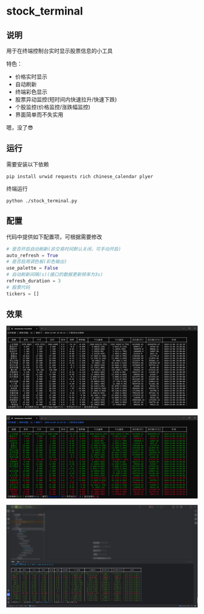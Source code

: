 # stock_terminal

## 说明

用于在终端控制台实时显示股票信息的小工具

特色：

- 价格实时显示
- 自动刷新
- 终端彩色显示
- 股票异动监控(短时间内快速拉升/快速下跌)
- 个股监控(价格监控/涨跌幅监控)
- 界面简单而不失实用

嗯，没了😎

## 运行

需要安装以下依赖

```shell
pip install urwid requests rich chinese_calendar plyer
```

终端运行

```shell
python ./stock_terminal.py 
```

## 配置

代码中提供如下配置项，可根据需要修改

```python
# 是否开启自动刷新(非交易时间默认关闭，可手动开启)
auto_refresh = True
# 是否启用调色板(彩色输出)
use_palette = False
# 自动刷新间隔(s)(接口的数据更新频率为3s)
refresh_duration = 3
# 股票代码
tickers = []
```

## 效果

![demo1](screenshot/demo1.png)

![demo2](screenshot/demo2.png)

![demo3](screenshot/demo3.png)

